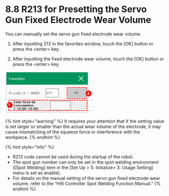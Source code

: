 # 8.8 R213 for Presetting the Servo Gun Fixed Electrode Wear Volume

You can manually set the servo gun fixed electrode wear volume. 

1.	After inputting 213 in the favorites window, touch the \[OK\] button or press the &lt;enter&gt; key. 

2.	After inputting the fixed electrode wear volume, touch the \[OK\] button or press the &lt;enter&gt; key.

![](../_assets/image_532.png)

{% hint style="warning" %}
It requires your attention that if the setting value is set larger or smaller than the actual wear volume of the electrode, it may cause mismatching of the squeeze force or interference with the workpiece.
{% endhint %}

{% hint style="info" %}
* R213 code cannot be used during the startup of the robot. 
* The spot gun number can only be set in the spot welding environment \(\[Spot Welding\] item in the \[Set Up &gt; 5: Initialize&gt; 3: Usage Setting\] menu is set as enable\).
* For details on the manual setting of the servo gun fixed electrode wear volume, refer to the “Hi6 Controller Spot Welding Function Manual.”
{% endhint %}

